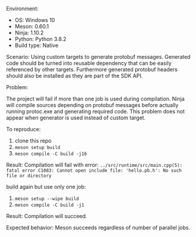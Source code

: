 Environment: 
* OS: Windows 10
* Meson: 0.60.1
* Ninja: 1.10.2
* Python: Python 3.8.2
* Build type: Native

Scenario: Using custom targets to generate protobuf messages. Generated code should be turned into reusable dependency that can be easily referenced by other targets. Furthermore generated protobuf headers should also be installed as they are part of the SDK API.

Problem:

The project will fail if more than one job is used during compilation. Ninja will compile sources depending on protobuf messages before actually running protoc.exe and generating required code. This problem does not appear when generator is used instead of custom target.


To reproduce:

1. clone this repo
2. `meson setup build`
3. `meson compile -C build -j16`

Result: Compilation will fail with error: 
`../src/runtime/src/main.cpp(5): fatal error C1083: Cannot open include file: 'hello.pb.h': No such file or directory`

build again but use only one job:
1. `meson setup --wipe build`
2. `meson compile -C build -j1`

Result: Compilation will succeed.

Expected behavior:
Meson succeeds regardless of number of parallel jobs.